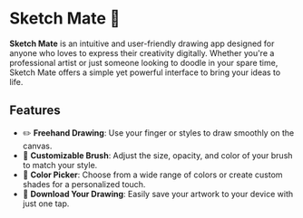 # Sketch Mate 🎨

**Sketch Mate** is an intuitive and user-friendly drawing app designed for anyone who loves to express their creativity digitally. Whether you're a professional artist or just someone looking to doodle in your spare time, Sketch Mate offers a simple yet powerful interface to bring your ideas to life.

## Features

- ✏️ **Freehand Drawing**: Use your finger or styles to draw smoothly on the canvas.
- 🎨 **Customizable Brush**: Adjust the size, opacity, and color of your brush to match your style.
- 🌈 **Color Picker**: Choose from a wide range of colors or create custom shades for a personalized touch.
- 💾 **Download Your Drawing**: Easily save your artwork to your device with just one tap.


